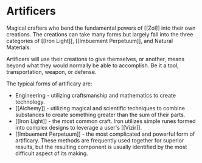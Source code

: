 # Artificers

Magical crafters who bend the fundamental powers of [[Zol]] into their own creations. The creations can take many forms but largely fall into the three categories of [[Iron Light]], [[Imbuement Perpetuum]], and Natural Materials.

Artificers will use their creations to give themselves, or another, means beyond what they would normally be able to accomplish. Be it a tool, transportation, weapon, or defense.

The typical forms of artificary are:
- Engineering - utilizing craftsmanship and mathematics to create technology.
- [[Alchemy]] - utilizing magical and scientific techniques to combine substances to create something greater than the sum of their parts.
- [[Iron Light]] - the most common craft. Iron utilizes simple runes formed into complex designs to leverage a user's [[Vizir]].
- [[Imbuement Perpetuum]] - the most complicated and powerful form of artificary.
These methods are frequently used together for superior results, but the resulting component is usually identified by the most difficult aspect of its making.